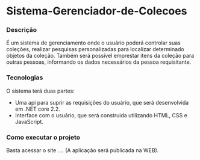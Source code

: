 # Sistema-Gerenciador-de-Colecoes

### Descrição

É um sistema de gerenciamento onde o usuário poderá controlar suas coleções, realizar pesquisas personalizadas para localizar determinado objetos da coleção. Também será possível emprestar itens da coleção para outras pessoas, informando os dados necessários da pessoa requisitante.

### Tecnologias

O sistema terá duas partes: 
- Uma api para suprir as requisições do usuário, que será desenvolvida em .NET core 2.2.
- Interface com o usuário, que será construida utilizando HTML, CSS e JavaScript.

### Como executar o projeto

Basta acessar o site .... (A aplicação será publicada na WEB).
